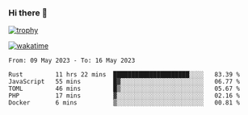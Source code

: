 ### Hi there 👋

[![trophy](https://github-profile-trophy.vercel.app/?username=cxnky&theme=dracula)](https://github.com/ryo-ma/github-profile-trophy)

[![wakatime](https://wakatime.com/badge/user/1c39c599-5497-41b9-a5be-2c4676e7fd23.svg)](https://wakatime.com/@1c39c599-5497-41b9-a5be-2c4676e7fd23)
<!--START_SECTION:waka-->

```text
From: 09 May 2023 - To: 16 May 2023

Rust         11 hrs 22 mins  █████████████████████░░░░   83.39 %
JavaScript   55 mins         █▓░░░░░░░░░░░░░░░░░░░░░░░   06.77 %
TOML         46 mins         █▒░░░░░░░░░░░░░░░░░░░░░░░   05.67 %
PHP          17 mins         ▓░░░░░░░░░░░░░░░░░░░░░░░░   02.16 %
Docker       6 mins          ▒░░░░░░░░░░░░░░░░░░░░░░░░   00.81 %
```

<!--END_SECTION:waka-->
